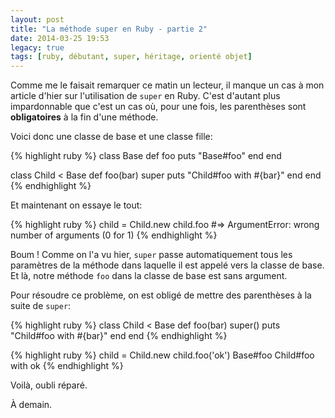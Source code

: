 ```yaml
---
layout: post
title: "La méthode super en Ruby - partie 2"
date: 2014-03-25 19:53
legacy: true
tags: [ruby, débutant, super, héritage, orienté objet]
---
```




Comme me le faisait remarquer ce matin un lecteur, il manque un cas à
mon article d'hier sur l'utilisation de `super` en Ruby. C'est d'autant
plus impardonnable que c'est un cas où, pour une fois, les parenthèses
sont **obligatoires** à la fin d'une méthode.

<!-- more -->

Voici donc une classe de base et une classe fille:

{% highlight ruby %}
class Base
  def foo
    puts "Base#foo"
  end
end

class Child < Base
  def foo(bar)
    super
    puts "Child#foo with #{bar}"
  end
end
{% endhighlight %}

Et maintenant on essaye le tout:

{% highlight ruby %}
child = Child.new
child.foo
#=> ArgumentError: wrong number of arguments (0 for 1)
{% endhighlight %}

Boum ! Comme on l'a vu hier, `super` passe automatiquement tous les
paramètres de la méthode dans laquelle il est appelé vers la classe
de base. Et là, notre méthode `foo` dans la classe de base est sans
argument.

Pour résoudre ce problème, on est obligé de mettre des parenthèses
à la suite de `super`:

{% highlight ruby %}
class Child < Base
  def foo(bar)
    super()
    puts "Child#foo with #{bar}"
  end
end
{% endhighlight %}

{% highlight ruby %}
child = Child.new
child.foo('ok')
Base#foo
Child#foo with ok
{% endhighlight %}

Voilà, oubli réparé.



À demain.



